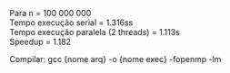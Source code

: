 Para n = 100 000 000  
Tempo execução serial = 1.316ss  
Tempo execução paralela (2 threads) = 1.113s  
Speedup = 1.182

Compilar: gcc {nome arq} -o {nome exec} -fopenmp -lm
